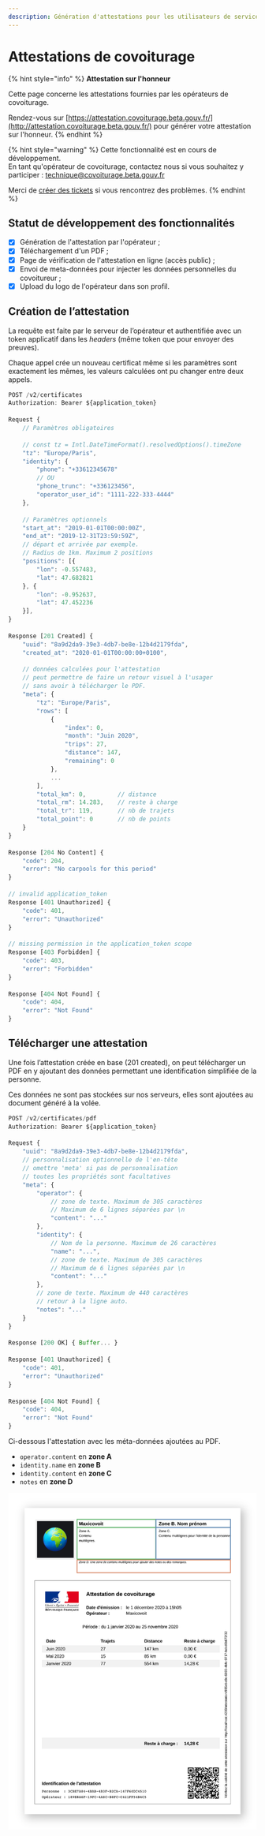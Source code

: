 ```yaml
---
description: Génération d'attestations pour les utilisateurs de services de covoiturage
---
```


# Attestations de covoiturage

{% hint style="info" %}
**Attestation sur l'honneur**

Cette page concerne les attestations fournies par les opérateurs de covoiturage.

Rendez-vous sur [https://attestation.covoiturage.beta.gouv.fr/](http://attestation.covoiturage.beta.gouv.fr/) pour générer votre attestation sur l'honneur.
{% endhint %}

{% hint style="warning" %}
Cette fonctionnalité est en cours de développement.  
En tant qu'opérateur de covoiturage, contactez nous si vous souhaitez y participer : [technique@covoiturage.beta.gouv.fr](mailto:technique@covoiturage.beta.gouv.fr)  
  
Merci de [créer des tickets](https://github.com/betagouv/preuve-covoiturage/issues/new?template=certificate.md&labels=ATTESTATION&assignees=jonathanfallon) si vous rencontrez des problèmes.
{% endhint %}

## Statut de développement des fonctionnalités 

* [x] Génération de l'attestation par l'opérateur ;
* [x] Téléchargement d'un PDF ;
* [x] Page de vérification de l'attestation en ligne \(accès public\) ;
* [x] Envoi de meta-données pour injecter les données personnelles du covoitureur ;
* [x] Upload du logo de l'opérateur dans son profil.

## **Création de l’attestation**

La requête est faite par le serveur de l’opérateur et authentifiée avec un token applicatif dans les _headers_ \(même token que pour envoyer des preuves\).

Chaque appel crée un nouveau certificat même si les paramètres sont exactement les mêmes, les valeurs calculées ont pu changer entre deux appels.

```javascript
POST /v2/certificates
Authorization: Bearer ${application_token}

Request {
    // Paramètres obligatoires
    
    // const tz = Intl.DateTimeFormat().resolvedOptions().timeZone
    "tz": "Europe/Paris",
    "identity": {
        "phone": "+33612345678"
        // OU
        "phone_trunc": "+336123456",
        "operator_user_id": "1111-222-333-4444"
    },
    
    // Paramètres optionnels
    "start_at": "2019-01-01T00:00:00Z",
    "end_at": "2019-12-31T23:59:59Z",
    // départ et arrivée par exemple.
    // Radius de 1km. Maximum 2 positions
    "positions": [{
        "lon": -0.557483,
        "lat": 47.682821
    }, {
        "lon": -0.952637,
        "lat": 47.452236
    }],
}

Response [201 Created] {
    "uuid": "8a9d2da9-39e3-4db7-be8e-12b4d2179fda",
    "created_at": "2020-01-01T00:00:00+0100",

    // données calculées pour l'attestation
    // peut permettre de faire un retour visuel à l'usager
    // sans avoir à télécharger le PDF.
    "meta": {
        "tz": "Europe/Paris",
        "rows": [
            {
                "index": 0,
                "month": "Juin 2020",
                "trips": 27,
                "distance": 147,
                "remaining": 0
            },
            ...
        ],
        "total_km": 0,         // distance
        "total_rm": 14.283,    // reste à charge
        "total_tr": 119,       // nb de trajets
        "total_point": 0       // nb de points
    }
}

Response [204 No Content] {
    "code": 204,
    "error": "No carpools for this period"
}

// invalid application_token
Response [401 Unauthorized] {
    "code": 401,
    "error": "Unauthorized"
}

// missing permission in the application_token scope
Response [403 Forbidden] {
    "code": 403,
    "error": "Forbidden"
}

Response [404 Not Found] {
    "code": 404,
    "error": "Not Found"
}
```

## Télécharger une attestation

Une fois l’attestation créée en base \(201 created\), on peut télécharger un PDF en y ajoutant des données permettant une identification simplifiée de la personne.

Ces données ne sont pas stockées sur nos serveurs, elles sont ajoutées au document généré à la volée.

```javascript
POST /v2/certificates/pdf
Authorization: Bearer ${application_token}

Request {
    "uuid": "8a9d2da9-39e3-4db7-be8e-12b4d2179fda",
    // personnalisation optionnelle de l'en-tête
    // omettre 'meta' si pas de personnalisation
    // toutes les propriétés sont facultatives
    "meta": {
        "operator": {
            // zone de texte. Maximum de 305 caractères
            // Maximum de 6 lignes séparées par \n
            "content": "..."
        },
        "identity": {
            // Nom de la personne. Maximum de 26 caractères
            "name": "...",
            // zone de texte. Maximum de 305 caractères
            // Maximum de 6 lignes séparées par \n
            "content": "..."
        },
        // zone de texte. Maximum de 440 caractères
        // retour à la ligne auto.
        "notes": "..."
    }
}

Response [200 OK] { Buffer... }

Response [401 Unauthorized] {
    "code": 401,
    "error": "Unauthorized"
}

Response [404 Not Found] {
    "code": 404,
    "error": "Not Found"
}
```

Ci-dessous l'attestation avec les méta-données ajoutées au PDF.

* `operator.content` en **zone A**
* `identity.name` en **zone B**
* `identity.content` en **zone C**
* `notes` en **zone D**

![](../.gitbook/assets/att%20%281%29.png)

